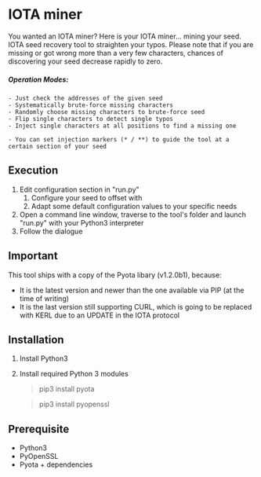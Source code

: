 # IOTA miner
You wanted an IOTA miner? Here is your IOTA miner... mining your seed. IOTA seed recovery tool to straighten your typos. Please note that if you are missing or got wrong more than a very few characters, chances of discovering your seed decrease rapidly to zero.

##### Operation Modes:
    
    - Just check the addresses of the given seed
    - Systematically brute-force missing characters
    - Randomly choose missing characters to brute-force seed
    - Flip single characters to detect single typos
    - Inject single characters at all positions to find a missing one
    
    - You can set injection markers (* / **) to guide the tool at a certain section of your seed

## Execution
1) Edit configuration section in "run.py"
    1) Configure your seed to offset with
    2) Adapt some default configuration values to your specific needs
2) Open a command line window, traverse to the tool's folder and launch "run.py" with your Python3 interpreter
3) Follow the dialogue

## Important
This tool ships with a copy of the Pyota libary (v1.2.0b1), because:
- It is the latest version and newer than the one available via PIP (at the time of writing)
- It is the last version still supporting CURL, which is going to be replaced with KERL due to an UPDATE in the IOTA protocol
  
## Installation
1) Install Python3
2) Install required Python 3 modules
    > pip3 install pyota
    
    > pip3 install pyopenssl
    
## Prerequisite
- Python3
- PyOpenSSL
- Pyota + dependencies

